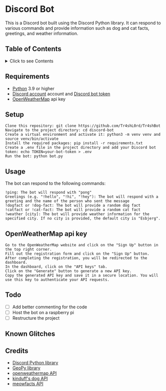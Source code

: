 # Discord Bot

This is a Discord bot built using the Discord Python library. It can respond to various commands and provide information such as dog and cat facts, greetings, and weather information.

## Table of Contents

<details>
    <summary>Click to see Contents</summary>
    <li>[Requirements](#requirements)</li>
    <li>[Setup](#setup)</li>
    <li>[Usage](#usage)</li>
    <li>[OpenWeatherMap api key](#openweathermap-api-key)</li>
    <li>[Todo](#todo)</li>
    <li>[Known Glitches](#known-glitches)</li>
    <li>[Credits](#credits)</li>
</details>

## Requirements

* [Python](www.python.org) 3.9 or higher
* [Discord account](www.discord.com) account and [Discord bot token](https://discord.com/developers/applications)
* [OpenWeatherMap](#openweathermap-api-key) api key

## Setup

    Clone this repository: git clone https://github.com/Tr4shL0rd/Tr4shBot
    Navigate to the project directory: cd discord-bot
    Create a virtual environment and activate it: python3 -m venv venv and source venv/bin/activate
    Install the required packages: pip install -r requirements.txt
    Create a .env file in the project directory and add your Discord bot token: echo TOKEN=your-bot-token > .env
    Run the bot: python bot.py

## Usage

The bot can respond to the following commands:

    !ping: The bot will respond with "pong"
    Greetings (e.g. "!hello", "!hi", "!hey"): The bot will respond with a greeting and the name of the person who sent the message
    !dogfact or !dog-fact: The bot will provide a random dog fact
    !catfact or !cat-fact: The bot will provide a random cat fact
    !weather [city]: The bot will provide weather information for the specified city. If no city is provided, the default city is "Esbjerg".

## OpenWeatherMap api key
    Go to the OpenWeatherMap website and click on the "Sign Up" button in the top right corner.
    Fill out the registration form and click on the "Sign Up" button.
    After completing the registration, you will be redirected to the dashboard.
    In the dashboard, click on the "API keys" tab.
    Click on the "Generate" button to generate a new API key.
    Copy the generated API key and save it in a secure location. You will use this key to authenticate your API requests.

## Todo 

* [ ] Add better commenting for the code
* [ ] Host the bot on a raspberry pi
* [ ] Restructure the project 

## Known Glitches



## Credits

* [Discord Python library](https://discordpy.readthedocs.io/en/stable/)
* [GeoPy library](https://geopy.readthedocs.io/en/stable/)
* [openweathermap API](https://openweathermap.org/)
* [kinduff's dog API](https://dogapi.dog/)
* [meowfacts API](https://github.com/wh-iterabb-it/meowfacts)